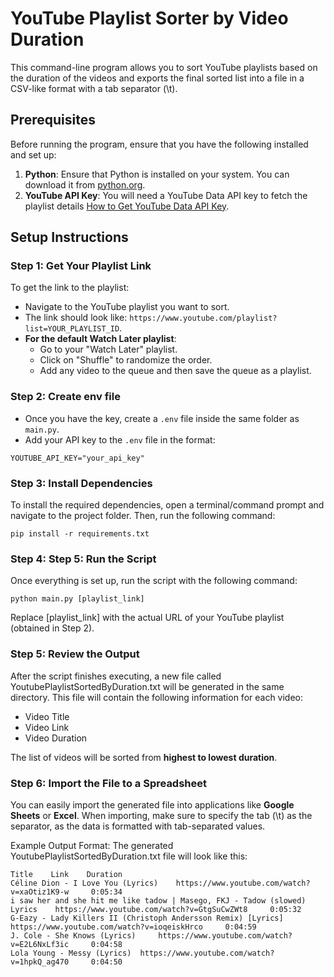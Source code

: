 # YouTube Playlist Sorter by Video Duration
This command-line program allows you to sort YouTube playlists based on the duration of the videos and exports the final sorted list into a file in a CSV-like format with a tab separator (\t). 


## Prerequisites
Before running the program, ensure that you have the following installed and set up:
1. **Python**: Ensure that Python is installed on your system. You can download it from [python.org](https://www.python.org/downloads/).
2. **YouTube API Key**: You will need a YouTube Data API key to fetch the playlist details [How to Get YouTube Data API Key](https://www.youtube.com/watch?v=bk4X_D7gF8U).


## Setup Instructions
### Step 1: Get Your Playlist Link
To get the link to the playlist:
- Navigate to the YouTube playlist you want to sort.
- The link should look like: `https://www.youtube.com/playlist?list=YOUR_PLAYLIST_ID`.
- **For the default Watch Later playlist**: 
  - Go to your "Watch Later" playlist.
  - Click on "Shuffle" to randomize the order.
  - Add any video to the queue and then save the queue as a playlist.

### Step 2: Create env file
- Once you have the key, create a `.env` file inside the same folder as `main.py`.
- Add your API key to the `.env` file in the format:
```
YOUTUBE_API_KEY="your_api_key"
```

### Step 3: Install Dependencies

To install the required dependencies, open a terminal/command prompt and navigate to the project folder. Then, run the following command:
```
pip install -r requirements.txt
```

### Step 4: Step 5: Run the Script
Once everything is set up, run the script with the following command:
```
python main.py [playlist_link]
```
Replace [playlist_link] with the actual URL of your YouTube playlist (obtained in Step 2).


### Step 5: Review the Output
After the script finishes executing, a new file called YoutubePlaylistSortedByDuration.txt will be generated in the same directory. This file will contain the following information for each video:
  - Video Title
  - Video Link
  - Video Duration

The list of videos will be sorted from **highest to lowest duration**.


### Step 6: Import the File to a Spreadsheet
You can easily import the generated file into applications like **Google Sheets** or **Excel**. When importing, make sure to specify the tab (\t) as the separator, as the data is formatted with tab-separated values.

Example Output Format:
The generated YoutubePlaylistSortedByDuration.txt file will look like this:

```
Title	 Link	 Duration
Céline Dion - I Love You (Lyrics)	 https://www.youtube.com/watch?v=xaOtiz1K9-w	 0:05:34
i saw her and she hit me like tadow | Masego, FKJ - Tadow (slowed) Lyrics	 https://www.youtube.com/watch?v=GtgSuCwZWt8	 0:05:32
G-Eazy - Lady Killers II (Christoph Andersson Remix) [Lyrics]	 https://www.youtube.com/watch?v=ioqeiskHrco	 0:04:59
J. Cole - She Knows (Lyrics)	 https://www.youtube.com/watch?v=E2L6NxLf3ic	 0:04:58
Lola Young - Messy (Lyrics)	 https://www.youtube.com/watch?v=1hpkQ_ag470	 0:04:50
```
